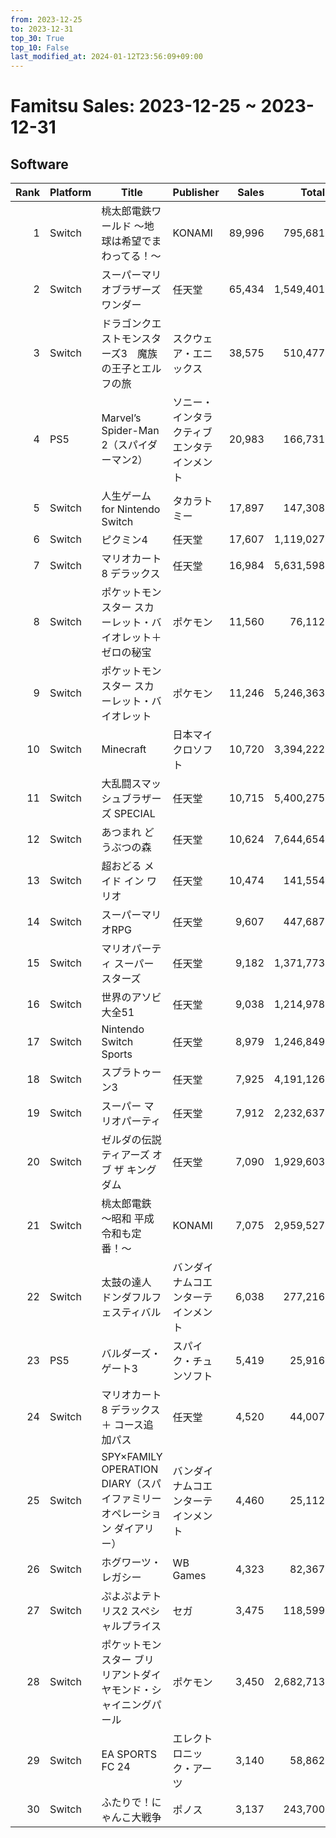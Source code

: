```yaml
---
from: 2023-12-25
to: 2023-12-31
top_30: True
top_10: False
last_modified_at: 2024-01-12T23:56:09+09:00
---
```

# Famitsu Sales: 2023-12-25 ~ 2023-12-31
## Software
| Rank | Platform | Title | Publisher | Sales | Total | Rate | New |
| -: | -- | -- | -- | -: | -: | -: | -- |
| 1 | Switch | 桃太郎電鉄ワールド 〜地球は希望でまわってる！〜 | KONAMI | 89,996 | 795,681 | 20% |  |
| 2 | Switch | スーパーマリオブラザーズ ワンダー | 任天堂 | 65,434 | 1,549,401 | 20% |  |
| 3 | Switch | ドラゴンクエストモンスターズ3　魔族の王子とエルフの旅 | スクウェア・エニックス | 38,575 | 510,477 | 20% |  |
| 4 | PS5 | Marvel’s Spider-Man 2（スパイダーマン2） | ソニー・インタラクティブエンタテインメント | 20,983 | 166,731 | 60% |  |
| 5 | Switch | 人生ゲーム for Nintendo Switch | タカラトミー | 17,897 | 147,308 | 20% |  |
| 6 | Switch | ピクミン4 | 任天堂 | 17,607 | 1,119,027 | 20% |  |
| 7 | Switch | マリオカート8 デラックス | 任天堂 | 16,984 | 5,631,598 | 20% |  |
| 8 | Switch | ポケットモンスター スカーレット・バイオレット＋ゼロの秘宝 | ポケモン | 11,560 | 76,112 | 40% |  |
| 9 | Switch | ポケットモンスター スカーレット・バイオレット | ポケモン | 11,246 | 5,246,363 | 20% |  |
| 10 | Switch | Minecraft | 日本マイクロソフト | 10,720 | 3,394,222 | 20% |  |
| 11 | Switch | 大乱闘スマッシュブラザーズ SPECIAL | 任天堂 | 10,715 | 5,400,275 | 20% |  |
| 12 | Switch | あつまれ どうぶつの森 | 任天堂 | 10,624 | 7,644,654 | 20% |  |
| 13 | Switch | 超おどる メイド イン ワリオ | 任天堂 | 10,474 | 141,554 | 40% |  |
| 14 | Switch | スーパーマリオRPG | 任天堂 | 9,607 | 447,687 | 20% |  |
| 15 | Switch | マリオパーティ スーパースターズ | 任天堂 | 9,182 | 1,371,773 | 20% |  |
| 16 | Switch | 世界のアソビ大全51 | 任天堂 | 9,038 | 1,214,978 | 20% |  |
| 17 | Switch | Nintendo Switch Sports | 任天堂 | 8,979 | 1,246,849 | 20% |  |
| 18 | Switch | スプラトゥーン3 | 任天堂 | 7,925 | 4,191,126 | 20% |  |
| 19 | Switch | スーパー マリオパーティ | 任天堂 | 7,912 | 2,232,637 | 20% |  |
| 20 | Switch | ゼルダの伝説　ティアーズ オブ ザ キングダム | 任天堂 | 7,090 | 1,929,603 | 20% |  |
| 21 | Switch | 桃太郎電鉄 〜昭和 平成 令和も定番！〜 | KONAMI | 7,075 | 2,959,527 | 20% |  |
| 22 | Switch | 太鼓の達人 ドンダフルフェスティバル | バンダイナムコエンターテインメント | 6,038 | 277,216 | 20% |  |
| 23 | PS5 | バルダーズ・ゲート3 | スパイク・チュンソフト | 5,419 | 25,916 | 40% |  |
| 24 | Switch | マリオカート8 デラックス ＋ コース追加パス | 任天堂 | 4,520 | 44,007 | 20% |  |
| 25 | Switch | SPY×FAMILY OPERATION DIARY（スパイファミリー オペレーション ダイアリー） | バンダイナムコエンターテインメント | 4,460 | 25,112 | 40% |  |
| 26 | Switch | ホグワーツ・レガシー | WB Games | 4,323 | 82,367 | 20% |  |
| 27 | Switch | ぷよぷよテトリス2 スペシャルプライス | セガ | 3,475 | 118,599 | 20% |  |
| 28 | Switch | ポケットモンスター ブリリアントダイヤモンド・シャイニングパール | ポケモン | 3,450 | 2,682,713 | 20% |  |
| 29 | Switch | EA SPORTS FC 24 | エレクトロニック・アーツ | 3,140 | 58,862 | 20% |  |
| 30 | Switch | ふたりで！にゃんこ大戦争 | ポノス | 3,137 | 243,700 | 20% |  |